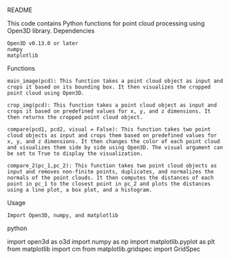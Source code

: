 README

This code contains Python functions for point cloud processing using Open3D library.
Dependencies

    Open3D v0.13.0 or later
    numpy
    matplotlib

Functions

    main_image(pcd): This function takes a point cloud object as input and crops it based on its bounding box. It then visualizes the cropped point cloud using Open3D.

    crop_img(pcd): This function takes a point cloud object as input and crops it based on predefined values for x, y, and z dimensions. It then returns the cropped point cloud object.

    compare(pcd1, pcd2, visual = False): This function takes two point cloud objects as input and crops them based on predefined values for x, y, and z dimensions. It then changes the color of each point cloud and visualizes them side by side using Open3D. The visual argument can be set to True to display the visualization.

    compare_2(pc_1,pc_2): This function takes two point cloud objects as input and removes non-finite points, duplicates, and normalizes the normals of the point clouds. It then computes the distances of each point in pc_1 to the closest point in pc_2 and plots the distances using a line plot, a box plot, and a histogram.

Usage

    Import Open3D, numpy, and matplotlib

python

import open3d as o3d
import numpy as np
import matplotlib.pyplot as plt
from matplotlib import cm
from matplotlib.gridspec import GridSpec
